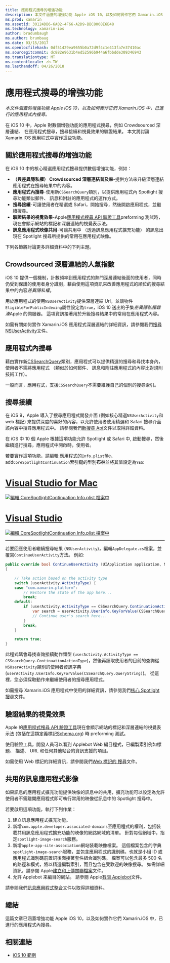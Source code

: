 ```yaml
---
title: 應用程式搜尋的增強功能
description: 本文件涵蓋的增強功能 Apple iOS 10，以及如何實作它們 Xamarin.iOS 中，已進行的應用程式內搜尋。
ms.prod: xamarin
ms.assetid: 30124DB6-6A02-4F66-A2D9-BBC8008E6B48
ms.technology: xamarin-ios
author: bradumbaugh
ms.author: brumbaug
ms.date: 03/15/2017
ms.openlocfilehash: 0df51429ea9655b0a72d9f4c1e413fa7e37410ac
ms.sourcegitcommit: dc882e9631b4ed52596b944a6fbbdde309346943
ms.translationtype: MT
ms.contentlocale: zh-TW
ms.lasthandoff: 04/26/2018
---
```

# <a name="app-search-enhancements"></a>應用程式搜尋的增強功能

_本文件涵蓋的增強功能 Apple iOS 10，以及如何實作它們 Xamarin.iOS 中，已進行的應用程式內搜尋。_

在 iOS 10 中，Apple 對數個增強功能的應用程式搜尋，例如 Crowdsourced 深層連結、 在應用程式搜尋，搜尋接續和視覺效果的驗證結果。 本文將討論 Xamarin.iOS 應用程式中實作這些功能。

## <a name="about-app-search-enhancements"></a>關於應用程式搜尋的增強功能

在 iOS 10 中的核心精選應用程式搜尋提供數個增強功能，例如：

- **（與差異隱私權） Crowdsourced 深層連結普及率**-提供方法來升級深層連結應用程式在搜尋結果中的內容。
- **應用程式內搜尋**-使用新`CSSearchQuery`類別，以提供應用程式內 Spotlight 搜尋功能類似郵件、 訊息和附註的應用程式的運作方式。
- **搜尋接續**-可讓使用者在精選或 Safari，開始搜尋，然後開啟應用程式，並繼續搜尋。
- **驗證結果的視覺效果**-Apple[應用程式搜尋 API 驗證工具](https://search.developer.apple.com/appsearch-validation-tool)preforming 測試時，現在會顯示網站的標記和深層連結的視覺表示法。
- **訊息應用程式映像共用**-可讓共用中 （透過訊息應用程式擴充功能） 的訊息出現在 Spotlight 搜尋所提供的常用在應用程式映像。

下列各節將討論更多詳細資料中的下列主題。

## <a name="crowdsourced-deep-link-popularity"></a>Crowdsourced 深層連結的人氣指數

iOS 10 提供一個機制，計數頻率到應用程式的熱門深層連結後面的使用者，同時仍受到保護的使用者身分識別，藉由使用這項資訊來改善應用程式的順位的搜尋結果中的內容*差異隱私權*。

用於應用程式的使用`NSUserActivity`提供深層連結 Url，並讓物件`EligibleForPublicIndexing`屬性設定為`true`，iOS 10 送出的子集*差異隱私權雜湊*Apple 的伺服器。 這項資訊接著用於升級搜尋結果中的常用在應用程式內容。

如需有關如何實作 Xamarin.iOS 應用程式深層連結的詳細資訊，請參閱我們[搜尋 NSUserActivity](~/ios/platform/search/nsuseractivity.md)文件。

## <a name="in-app-searching"></a>應用程式內搜尋

藉由實作新[CSSearchQuery](https://developer.apple.com/reference/corespotlight/cssearchquery)類別，應用程式可以提供精選的搜尋和尋找本身內，使用者不需將應用程式 （類似於如何郵件、 訊息和附註應用程式的內容比對規則技術工作）。

一般而言，應用程式，支援`CSSearchQuery`不需要維護自己的個別的搜尋索引。 

## <a name="search-continuation"></a>搜尋接續

在 iOS 9，Apple 導入了搜尋應用程式開發介面 (例如核心精選`NSUserActivity`和 web 標記) 來提供深度的喜好的內容，以允許使用者使用精選和 Safari 搜尋介面該內容中搜尋應用程式中。 請參閱我們[新搜尋 Api](~/ios/platform/search/index.md)文件以取得詳細資料。

在 iOS 中 10 個 Apple 根據這項功能允許 Spotlight 或 Safari 中, 啟動搜尋，然後繼續進行搜尋，應用程式中開啟時，使用者。 

若要實作這項功能，請編輯 應用程式的`Info.plist`file、 add`CoreSpotlightContinuation`索引鍵的型別**布林**並將其值設定為`YES`:

# <a name="visual-studio-for-mactabvsmac"></a>[Visual Studio for Mac](#tab/vsmac)

[![](app-search-enhancements-images/search01.png "編輯 CoreSpotlightContinuation Info.plist 檔案中")](app-search-enhancements-images/search01.png#lightbox)

# <a name="visual-studiotabvswin"></a>[Visual Studio](#tab/vswin)

[![](app-search-enhancements-images/searchw01.png "編輯 CoreSpotlightContinuation Info.plist 檔案中")](app-search-enhancements-images/search01.png#lightbox)

-----

若要回應使用者繼續搜尋結果 (`NSUserActivity`)，編輯`AppDelegate.cs`檔案，並覆寫`ContinueUserActivity`方法。 例如: 

```csharp
public override bool ContinueUserActivity (UIApplication application, NSUserActivity userActivity, UIApplicationRestorationHandler completionHandler)
{

    // Take action based on the activity type
    switch (userActivity.ActivityType) {
    case "com.xamarin.platform":
        // Restore the state of the app here...
        break;
    default:
        if (userActivity.ActivityType == CSSearchQuery.ContinuationActionType) {
            var search = userActivity.UserInfo.KeyForValue(CSSearchQuery.QueryString);
            // Continue user's search here...
        }
        break;
    }

    return true;
}
```

此程式碼會尋找查詢接續動作類型 (`userActivity.ActivityType == CSSearchQuery.ContinuationActionType`)，然後再讀取使用者的目前的查詢從`NSUserActivity`類別的使用者資訊字典 (`userActivity.UserInfo.KeyForValue(CSSearchQuery.QueryString)`)。 從這裡，您必須採取動作來繼續使用者的搜尋應用程式。

如需搜尋 Xamarin.iOS 應用程式中使用的詳細資訊，請參閱我們[核心 Spotlight 搜尋](~/ios/platform/search/corespotlight.md)文件。

## <a name="visualization-of-validation-results"></a>驗證結果的視覺效果

Apple 的[應用程式搜尋 API 驗證工具](https://search.developer.apple.com/appsearch-validation-tool)現在會顯示網站的標記和深層連結的視覺表示法 (包括在這類定義標記[Schema.org](http://schema.org/)) 時 preforming 測試。

使用驗證工具，開發人員可以看到 Applebot Web 編目程式，已編製索引例如標題、 描述、 URL 和任何其他站台的資訊支援的項目。

如需使用 Web 標記的詳細資訊，請參閱我們[Web 標記的 搜尋](~/ios/platform/search/web-markup.md)文件。

## <a name="message-app-image-sharing"></a>共用的訊息應用程式影像

如果訊息的應用程式擴充功能提供映像的訊息中的共用，擴充功能可以設定為允許使用者不需離開應用程式即可執行常用的映像從訊息中的 Spotlight 搜尋中。

若要啟用這項功能，執行下列作業：

1. 建立訊息應用程式擴充功能。
2. 新增`com.apple.developer.associated-domains`至應用程式的權利，包括裝載共用訊息應用程式擴充功能的映像的網路網域的清單。 針對每個網域中，指定`spotlight-image-search`服務。
3. 新增`apple-app-site-association`網站裝載映像檔案。 這個檔案包含的字典`spotlight-image-search`服務，並包含應用程式的識別碼，也就是小組 ID 或應用程式識別碼前置詞後面接著套件組合識別碼。 檔案可以包含最多 500 名的路徑和模式，將以精選編製索引，而且包含在受歡迎的映像搜尋。 如需詳細資訊，請參閱 Apple[建立和上傳關聯檔案](https://developer.apple.com/library/prerelease/content/documentation/General/Conceptual/AppSearch/UniversalLinks.html#//apple_ref/doc/uid/TP40016308-CH12-SW4)文件。
4. 允許 Applebot 来編目的網站。 請參閱 Apple[有關 Applebot](https://support.apple.com/HT204683)文件。

請參閱我們[訊息應用程式整合](~/ios/platform/message-app-integration/index.md)文件以取得詳細資料。

## <a name="summary"></a>總結

這篇文章已涵蓋增強功能 Apple iOS 10，以及如何實作它們 Xamarin.iOS 中，已進行的應用程式內搜尋。



## <a name="related-links"></a>相關連結

- [iOS 10 範例](https://developer.xamarin.com/samples/ios/iOS10/)
